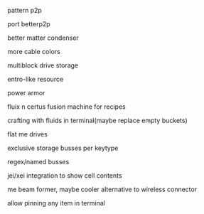 pattern p2p

port betterp2p

better matter condenser

more cable colors

multiblock drive storage

entro-like resource

power armor

fluix n certus fusion machine for recipes

crafting with fluids in terminal(maybe replace empty buckets)

flat me drives

exclusive storage busses per keytype

regex/named busses

jei/xei integration to show cell contents

me beam former, maybe cooler alternative to wireless connector

allow pinning any item in terminal